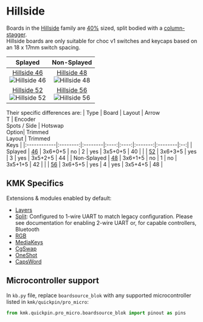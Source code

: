 # Hillside

Boards in the [Hillside](https://github.com/mmccoyd/hillside) family are [40%](https://deskthority.net/wiki/40%25) sized, split bodied with a [column-stagger](https://deskthority.net/wiki/Staggering#Columnar_layout).  
Hillside boards are only suitable for choc v1 switches and keycaps based on an 18 x 17mm switch spacing.


| Splayed | Non-Splayed |
| :---: | :---: |
| [Hillside 46](https://github.com/mmccoyd/hillside/tree/main/hillside46) <br> ![Hillside 46](https://github.com/mmccoyd/hillside/wiki/image/46/hill46_photo_600.png) | [Hillside 48](https://github.com/mmccoyd/hillside/tree/main/hillside48) <br> ![Hillside 48](https://github.com/mmccoyd/hillside/wiki/image/48/hill48_600.png) |
| [Hillside 52](https://github.com/mmccoyd/hillside/tree/main/hillside52) <br> ![Hillside 52](https://github.com/mmccoyd/hillside/wiki/image/52/hill52_photo_600.png) | [Hillside 56](https://github.com/mmccoyd/hillside/tree/main/hillside56) <br> ![Hillside 56](https://github.com/mmccoyd/hillside/wiki/image/family/hill56_600.png) |

Their specific differences are:
| Type | Board      | Layout  | Arrow <br> T | Encoder <br> Spots / Side | Hotswap <br> Option| Trimmed <br> Layout | Trimmed <br> Keys |
|:------------|:--------:|:--------|:----:|:----:|:-------:|:--------|:--:|
| Splayed     | [46](46) | 3x6+0+5 | no   | 2    | yes     | 3x5+0+5 | 40 |
|             | [52](52) | 3x6+3+5 | yes  | 3    | yes     | 3x5+2+5 | 44 |
| Non-Splayed | [48](48) | 3x6+1+5 | no   | 1    | no      | 3x5+1+5 | 42 |
|             | [56](56) | 3x6+5+5 | yes  | 4    | yes     | 3x5+4+5 | 48 |

## KMK Specifics

Extensions & modules enabled by default:  
- [Layers](/docs/en/layers.md)
- [Split](/docs/en/split_keyboards.md): Configured to 1-wire UART to match legacy configuration. Please see documentation for enabling 2-wire UART or, for capable controllers, Bluetooth
- [RGB](/docs/en/rgb.md)
- [MediaKeys](/docs/en/media_keys.md)
- [CgSwap](/docs/en/cg_swap.md)
- [OneShot](/docs/en/oneshot.md)
- [CapsWord](/docs/en/capsword.md)

## Microcontroller support

In `kb.py` file, replace `boardsource_blok` with any supported microcontroller listed in `kmk/quickpin/pro_micro`:

```python
from kmk.quickpin.pro_micro.boardsource_blok import pinout as pins
```
